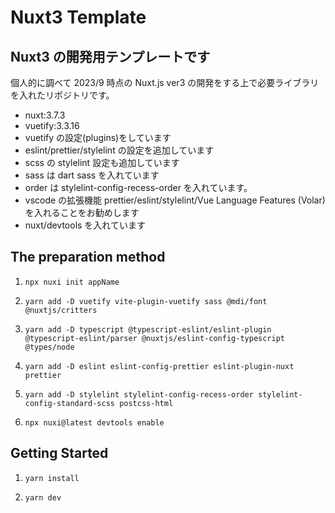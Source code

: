 # Nuxt3 Template

## Nuxt3 の開発用テンプレートです

個人的に調べて 2023/9 時点の Nuxt.js ver3 の開発をする上で必要ライブラリを入れたリポジトリです。

- nuxt:3.7.3
- vuetify:3.3.16
- vuetify の設定(plugins)をしています
- eslint/prettier/stylelint の設定を追加しています
- scss の stylelint 設定も追加しています
- sass は dart sass を入れています
- order は stylelint-config-recess-order を入れています。
- vscode の拡張機能 prettier/eslint/stylelint/Vue Language Features (Volar) を入れることをお勧めします
- nuxt/devtools を入れています

## The preparation method

1. `npx nuxi init appName`<br>

2. `yarn add -D vuetify vite-plugin-vuetify sass @mdi/font @nuxtjs/critters`<br>

3. `yarn add -D typescript @typescript-eslint/eslint-plugin @typescript-eslint/parser @nuxtjs/eslint-config-typescript @types/node`<br>

4. `yarn add -D eslint eslint-config-prettier eslint-plugin-nuxt prettier`<br>

5. `yarn add -D stylelint stylelint-config-recess-order stylelint-config-standard-scss postcss-html`<br>

6. `npx nuxi@latest devtools enable`<br>

## Getting Started

1. `yarn install`

2. `yarn dev`

